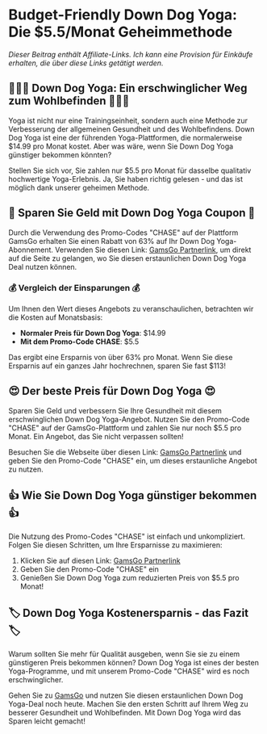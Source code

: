 # Budget-Friendly Down Dog Yoga: Die $5.5/Monat Geheimmethode 

*Dieser Beitrag enthält Affiliate-Links. Ich kann eine Provision für Einkäufe erhalten, die über diese Links getätigt werden.*

## 💪🧘‍♀️ Down Dog Yoga: Ein erschwinglicher Weg zum Wohlbefinden 🧘‍♂️💪

Yoga ist nicht nur eine Trainingseinheit, sondern auch eine Methode zur Verbesserung der allgemeinen Gesundheit und des Wohlbefindens. Down Dog Yoga ist eine der führenden Yoga-Plattformen, die normalerweise $14.99 pro Monat kostet. Aber was wäre, wenn Sie Down Dog Yoga günstiger bekommen könnten?

Stellen Sie sich vor, Sie zahlen nur $5.5 pro Monat für dasselbe qualitativ hochwertige Yoga-Erlebnis. Ja, Sie haben richtig gelesen - und das ist möglich dank unserer geheimen Methode. 

## 🎉 Sparen Sie Geld mit Down Dog Yoga Coupon 🎉

Durch die Verwendung des Promo-Codes "CHASE" auf der Plattform GamsGo erhalten Sie einen Rabatt von 63% auf Ihr Down Dog Yoga-Abonnement. Verwenden Sie diesen Link: [GamsGo Partnerlink](https://www.gamsgo.com/partner/ykeX7B), um direkt auf die Seite zu gelangen, wo Sie diesen erstaunlichen Down Dog Yoga Deal nutzen können.

### 💰 Vergleich der Einsparungen 💰

Um Ihnen den Wert dieses Angebots zu veranschaulichen, betrachten wir die Kosten auf Monatsbasis:

- **Normaler Preis für Down Dog Yoga**: $14.99
- **Mit dem Promo-Code CHASE**: $5.5

Das ergibt eine Ersparnis von über 63% pro Monat. Wenn Sie diese Ersparnis auf ein ganzes Jahr hochrechnen, sparen Sie fast $113! 

## 😍 Der beste Preis für Down Dog Yoga 😍

Sparen Sie Geld und verbessern Sie Ihre Gesundheit mit diesem erschwinglichen Down Dog Yoga-Angebot. Nutzen Sie den Promo-Code "CHASE" auf der GamsGo-Plattform und zahlen Sie nur noch $5.5 pro Monat. Ein Angebot, das Sie nicht verpassen sollten! 

Besuchen Sie die Webseite über diesen Link: [GamsGo Partnerlink](https://www.gamsgo.com/partner/ykeX7B) und geben Sie den Promo-Code "CHASE" ein, um dieses erstaunliche Angebot zu nutzen.

## 👍 Wie Sie Down Dog Yoga günstiger bekommen 👍

Die Nutzung des Promo-Codes "CHASE" ist einfach und unkompliziert. Folgen Sie diesen Schritten, um Ihre Ersparnisse zu maximieren:

1. Klicken Sie auf diesen Link: [GamsGo Partnerlink](https://www.gamsgo.com/partner/ykeX7B)
2. Geben Sie den Promo-Code "CHASE" ein
3. Genießen Sie Down Dog Yoga zum reduzierten Preis von $5.5 pro Monat!

## 🏷️ Down Dog Yoga Kostenersparnis - das Fazit 🏷️

Warum sollten Sie mehr für Qualität ausgeben, wenn Sie sie zu einem günstigeren Preis bekommen können? Down Dog Yoga ist eines der besten Yoga-Programme, und mit unserem Promo-Code "CHASE" wird es noch erschwinglicher. 

Gehen Sie zu [GamsGo](https://www.gamsgo.com/partner/ykeX7B) und nutzen Sie diesen erstaunlichen Down Dog Yoga-Deal noch heute. Machen Sie den ersten Schritt auf Ihrem Weg zu besserer Gesundheit und Wohlbefinden. Mit Down Dog Yoga wird das Sparen leicht gemacht!